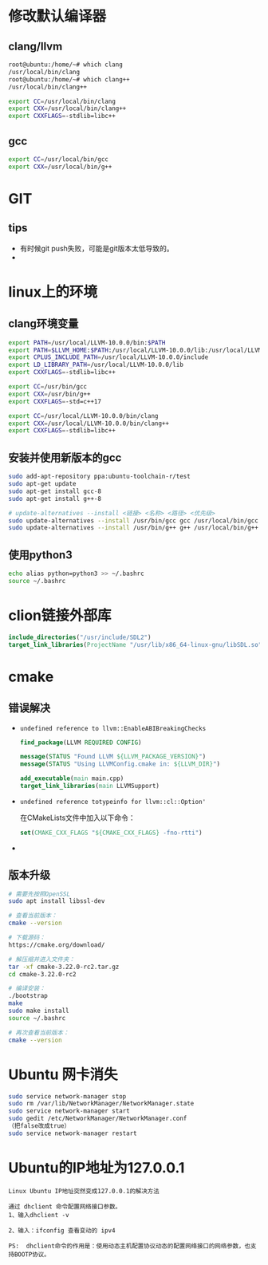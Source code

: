 

# 修改默认编译器

## clang/llvm

```bash
root@ubuntu:/home/~# which clang
/usr/local/bin/clang
root@ubuntu:/home/~# which clang++
/usr/local/bin/clang++

export CC=/usr/local/bin/clang
export CXX=/usr/local/bin/clang++
export CXXFLAGS=-stdlib=libc++
```

## gcc

```bash
export CC=/usr/local/bin/gcc
export CXX=/usr/local/bin/g++
```

# GIT

## tips

- 有时候git push失败，可能是git版本太低导致的。
- 

# linux上的环境

## clang环境变量

```bash
export PATH=/usr/local/LLVM-10.0.0/bin:$PATH
export PATH=$LLVM_HOME:$PATH:/usr/local/LLVM-10.0.0/lib:/usr/local/LLVM-10.0.0/include 
export CPLUS_INCLUDE_PATH=/usr/local/LLVM-10.0.0/include
export LD_LIBRARY_PATH=/usr/local/LLVM-10.0.0/lib
export CXXFLAGS=-stdlib=libc++

export CC=/usr/bin/gcc
export CXX=/usr/bin/g++
export CXXFLAGS=-std=c++17

export CC=/usr/local/LLVM-10.0.0/bin/clang
export CXX=/usr/local/LLVM-10.0.0/bin/clang++
export CXXFLAGS=-stdlib=libc++
```

## 安装并使用新版本的gcc

```bash
sudo add-apt-repository ppa:ubuntu-toolchain-r/test 
sudo apt-get update 
sudo apt-get install gcc-8
sudo apt-get install g++-8

# update-alternatives --install <链接> <名称> <路径> <优先级>
sudo update-alternatives --install /usr/bin/gcc gcc /usr/local/bin/gcc 50
sudo update-alternatives --install /usr/bin/g++ g++ /usr/local/bin/g++ 50
```

## 使用python3

```bash
echo alias python=python3 >> ~/.bashrc
source ~/.bashrc
```

# clion链接外部库

```cmake
include_directories("/usr/include/SDL2")
target_link_libraries(ProjectName "/usr/lib/x86_64-linux-gnu/libSDL.so")
```

# cmake

## 错误解决

- `undefined reference to llvm::EnableABIBreakingChecks`

  ```cmake
  find_package(LLVM REQUIRED CONFIG)
  
  message(STATUS "Found LLVM ${LLVM_PACKAGE_VERSION}")
  message(STATUS "Using LLVMConfig.cmake in: ${LLVM_DIR}")
  
  add_executable(main main.cpp)
  target_link_libraries(main LLVMSupport)
  ```

- `undefined reference totypeinfo for llvm::cl::Option'`

  在CMakeLists文件中加入以下命令：

  ```cmake
  set(CMAKE_CXX_FLAGS "${CMAKE_CXX_FLAGS} -fno-rtti")
  ```

- 

## 版本升级

```bash
# 需要先按照OpenSSL
sudo apt install libssl-dev

# 查看当前版本：
cmake --version

# 下载源码：
https://cmake.org/download/

# 解压缩并进入文件夹：
tar -xf cmake-3.22.0-rc2.tar.gz
cd cmake-3.22.0-rc2

# 编译安装：
./bootstrap
make
sudo make install
source ~/.bashrc

# 再次查看当前版本：
cmake --version
```

# Ubuntu 网卡消失

```bash
sudo service network-manager stop
sudo rm /var/lib/NetworkManager/NetworkManager.state
sudo service network-manager start
sudo gedit /etc/NetworkManager/NetworkManager.conf
（把false改成true）
sudo service network-manager restart
```



# Ubuntu的IP地址为127.0.0.1

```shell
Linux Ubuntu IP地址突然变成127.0.0.1的解决方法

通过 dhclient 命令配置网络接口参数。 
1、输入dhclient -v

2、输入：ifconfig 查看变动的 ipv4

PS:  dhclient命令的作用是：使用动态主机配置协议动态的配置网络接口的网络参数，也支持BOOTP协议。
```

